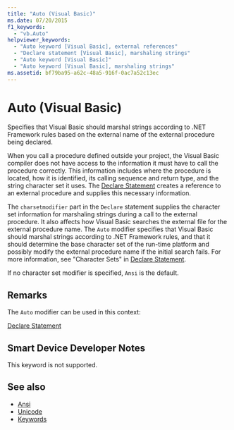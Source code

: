 ```yaml
---
title: "Auto (Visual Basic)"
ms.date: 07/20/2015
f1_keywords: 
  - "vb.Auto"
helpviewer_keywords: 
  - "Auto keyword [Visual Basic], external references"
  - "Declare statement [Visual Basic], marshaling strings"
  - "Auto keyword [Visual Basic]"
  - "Auto keyword [Visual Basic], marshaling strings"
ms.assetid: bf79ba95-a62c-48a5-916f-0ac7a52c13ec
---
```

# Auto (Visual Basic)
Specifies that Visual Basic should marshal strings according to .NET Framework rules based on the external name of the external procedure being declared.  
  
 When you call a procedure defined outside your project, the Visual Basic compiler does not have access to the information it must have to call the procedure correctly. This information includes where the procedure is located, how it is identified, its calling sequence and return type, and the string character set it uses. The [Declare Statement](../../../visual-basic/language-reference/statements/declare-statement.md) creates a reference to an external procedure and supplies this necessary information.  
  
 The `charsetmodifier` part in the `Declare` statement supplies the character set information for marshaling strings during a call to the external procedure. It also affects how Visual Basic searches the external file for the external procedure name. The `Auto` modifier specifies that Visual Basic should marshal strings according to .NET Framework rules, and that it should determine the base character set of the run-time platform and possibly modify the external procedure name if the initial search fails. For more information, see "Character Sets" in [Declare Statement](../../../visual-basic/language-reference/statements/declare-statement.md).  
  
 If no character set modifier is specified, `Ansi` is the default.  
  
## Remarks  
 The `Auto` modifier can be used in this context:  
  
 [Declare Statement](../../../visual-basic/language-reference/statements/declare-statement.md)  
  
## Smart Device Developer Notes  
 This keyword is not supported.  
  
## See also
- [Ansi](../../../visual-basic/language-reference/modifiers/ansi.md)
- [Unicode](../../../visual-basic/language-reference/modifiers/unicode.md)
- [Keywords](../../../visual-basic/language-reference/keywords/index.md)
